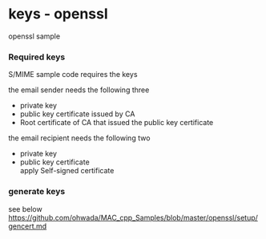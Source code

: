 keys - openssl
===============

openssl sample <br/>

### Required keys

S/MIME sample code requires the keys <br/>

the email sender needs the following three <br/>

- private key <br/>
- public key certificate issued by CA <br/>
- Root certificate of CA that issued the public key certificate <br/>

the email recipient needs the following two <br/>

- private key <br/>
- public key certificate <br/>
apply Self-signed certificate <br/>

### generate keys

see below <br/>
https://github.com/ohwada/MAC_cpp_Samples/blob/master/openssl/setup/gencert.md

